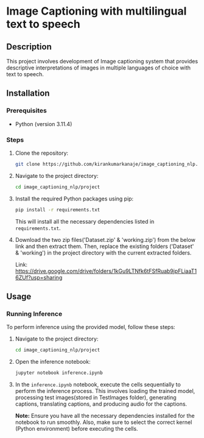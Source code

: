 # Image Captioning with multilingual text to speech

## Description

This project involves development of Image captioning system that provides descriptive interpretations of images in multiple languages of choice with text to speech. 

## Installation

### Prerequisites
- Python (version 3.11.4)

### Steps
1. Clone the repository:
    ```bash
    git clone https://github.com/kirankumarkanaje/image_captioning_nlp.git
    ```

2. Navigate to the project directory:
    ```bash
    cd image_captioning_nlp/project
    ```

3. Install the required Python packages using pip:
    ```bash
    pip install -r requirements.txt
    ```

   This will install all the necessary dependencies listed in `requirements.txt`.

4. Download the two zip files('Dataset.zip' & 'working.zip') from the below link and then extract them. Then, replace the existing folders ('Dataset' & 'working') in the project directory with the current extracted folders.
   
   Link: https://drive.google.com/drive/folders/1kGu9LTNfk6tFSfRuab9jpFLiaaT16ZUf?usp=sharing

## Usage

### Running Inference

To perform inference using the provided model, follow these steps:

1. Navigate to the project directory:
    ```bash
    cd image_captioning_nlp/project
    ```

2. Open the inference notebook:
    ```bash
    jupyter notebook inference.ipynb
    ```
3. In the `inference.ipynb` notebook, execute the cells sequentially to perform the inference process. This involves loading the trained model, processing test images(stored in TestImages folder), generating captions, translating captions, and producing audio for the captions.
   
    **Note:** Ensure you have all the necessary dependencies installed for the notebook to run smoothly. Also, make sure to select the correct kernel (Python environment) before executing the cells.
